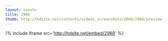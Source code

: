 ```yaml
---
layout: sieutv
title: 2968
thumb: http://hdsite.net/contents/videos_screenshots/2000/2968/preview_360p.mp4.jpg
---
```

{% include iframe src='http://hdsite.net/embed/2968' %}
 
